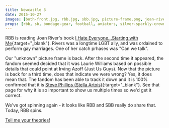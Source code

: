 ```yaml
---
title: Newcastle 3
date: 2015-10-27
images: [both-front.jpg, rbb.jpg, sbb.jpg, picture-frame.png, joan-rivers-book.png, unknown-picture.jpg]
props: [rbb, sb, bondage-gear, football, aviators, silver-sparkly-crown, studded-black-choker, gold-crown, pink-hello-kitty-chair, flower-lights, horse, book, joan-rivers, athletic-shoes, picture-frame, steve-phillips]
---
```

RBB is reading Joan River's book [I Hate Everyone...Starting with Me](http://www.amazon.com/I-Hate-Everyone-Starting-Me/dp/0425255891){:target="_blank"}. Rivers was a longtime LGBT ally, and was ordained to perform gay marriages. One of her catch prhases was "Can we talk".

Our "unknown" picture frame is back. After the second time it appeared, the fandom seemed decided that it was Laurie Williams based on possible details that could point at Irving Azoff (Just Us Guys). Now that the picture is back for a third time, does that indicate we were wrong? Yes, it does mean that. The fandom has been able to track it down and it is 100% confirmed that it is [Steve Phillips (Stella Artois)]({{site.baseurl}}props/steve-phillips){:target="_blank"}. See that page for why it is so important to show us multiple times so we'd get it correct.

We've got spinning again - it looks like RBB and SBB really do share that. Today, RBB spins.

[Tell me your theories!]({{site.baseurl}}contribute)
